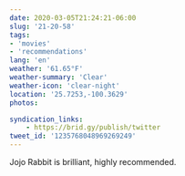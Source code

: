 ```yaml
---
date: 2020-03-05T21:24:21-06:00
slug: '21-20-58'
tags:
- 'movies'
- 'recommendations'
lang: 'en'
weather: '61.65°F'
weather-summary: 'Clear'
weather-icon: 'clear-night'
location: '25.7253,-100.3629'
photos:

syndication_links:
    - https://brid.gy/publish/twitter
tweet_id: '1235768048969269249'
---
```

Jojo Rabbit is brilliant, highly recommended. 

 